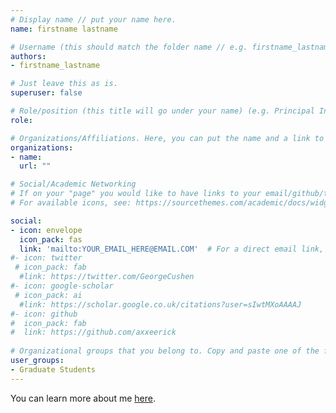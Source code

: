 ```yaml
---
# Display name // put your name here.
name: firstname lastname

# Username (this should match the folder name // e.g. firstname_lastname)
authors:
- firstname_lastname

# Just leave this as is. 
superuser: false

# Role/position (this title will go under your name) (e.g. Principal Investigator, Researcher, Site Partner, Graduate Research Assistant, Consultant)
role: 

# Organizations/Affiliations. Here, you can put the name and a link to the institution you're affiliated with. 
organizations:
- name: 
  url: ""

# Social/Academic Networking
# If on your "page" you would like to have links to your email/github/twitter/google-scholar, use the forms below. On this page, only the email section is currently active. If you would like to use other forms, you just remove the hashtag before each line in the section and replace the link with one to your page. If you would like another type of website to your page, see the link below for the icon to use and replace the options as necessary. For any questions, feel free to email Erick (axxe.1@osu.edu).
# For available icons, see: https://sourcethemes.com/academic/docs/widgets/#icons

social:
- icon: envelope
  icon_pack: fas
  link: 'mailto:YOUR_EMAIL_HERE@EMAIL.COM'  # For a direct email link, use "mailto:test@example.org".
#- icon: twitter
 # icon_pack: fab
  #link: https://twitter.com/GeorgeCushen
#- icon: google-scholar
 # icon_pack: ai
  #link: https://scholar.google.co.uk/citations?user=sIwtMXoAAAAJ
#- icon: github
#  icon_pack: fab
#  link: https://github.com/axxeerick
  
# Organizational groups that you belong to. Copy and paste one of the following below user_groups: Principal Investigators, Researchers, Site Partners, Graduate Students, Consultants
user_groups:
- Graduate Students
---
```

[//]: # (Below, you can add a description of yourself and even add a link to your personal website. Feel free to replace or delete the following statement, I left it here as an example for how to add a link to the statement.)
You can learn more about me [here](https://axxe.netlify.com/). 
